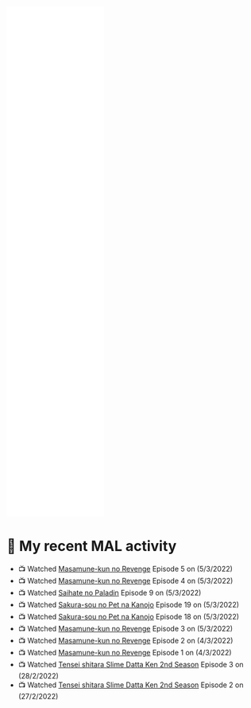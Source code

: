 ![Metrics](https://github.com/noxan-dev/noxan-dev/blob/main/github-metrics.svg)

# 🌸 My recent MAL activity

<!-- MAL_ACTIVITY:start -->

- 📺 Watched [Masamune-kun no Revenge](https://myanimelist.net/anime/33487) Episode 5 on (5/3/2022)
- 📺 Watched [Masamune-kun no Revenge](https://myanimelist.net/anime/33487) Episode 4 on (5/3/2022)
- 📺 Watched [Saihate no Paladin](https://myanimelist.net/anime/48761) Episode 9 on (5/3/2022)
- 📺 Watched [Sakura-sou no Pet na Kanojo](https://myanimelist.net/anime/13759) Episode 19 on (5/3/2022)
- 📺 Watched [Sakura-sou no Pet na Kanojo](https://myanimelist.net/anime/13759) Episode 18 on (5/3/2022)
- 📺 Watched [Masamune-kun no Revenge](https://myanimelist.net/anime/33487) Episode 3 on (5/3/2022)
- 📺 Watched [Masamune-kun no Revenge](https://myanimelist.net/anime/33487) Episode 2 on (4/3/2022)
- 📺 Watched [Masamune-kun no Revenge](https://myanimelist.net/anime/33487) Episode 1 on (4/3/2022)
- 📺 Watched [Tensei shitara Slime Datta Ken 2nd Season](https://myanimelist.net/anime/39551) Episode 3 on (28/2/2022)
- 📺 Watched [Tensei shitara Slime Datta Ken 2nd Season](https://myanimelist.net/anime/39551) Episode 2 on (27/2/2022)

<!-- MAL_ACTIVITY:end -->
